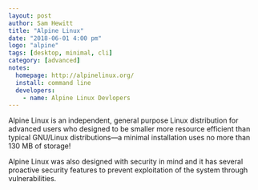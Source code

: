 ```yaml
---
layout: post
author: Sam Hewitt
title: "Alpine Linux"
date: "2018-06-01 4:00 pm"
logo: "alpine"
tags: [desktop, minimal, cli]
category: [advanced]
notes:
  homepage: http://alpinelinux.org/
  install: command line
  developers:
    - name: Alpine Linux Devlopers
---
```


Alpine Linux is an independent, general purpose Linux distribution for advanced users who designed to be smaller more resource efficient than typical GNU/Linux distributions&mdash;a minimal installation uses no more than 130 MB of storage!

Alpine Linux was also designed with security in mind and it has several proactive security features to prevent exploitation of the system through vulnerabilities.